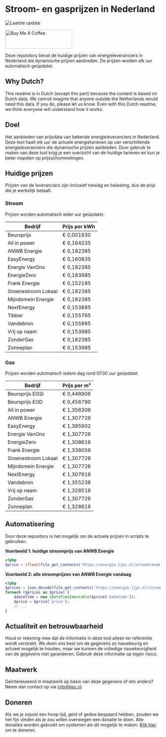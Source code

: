 # Stroom- en gasprijzen in Nederland

![Laatste update](https://img.shields.io/badge/laatste%20update-2024--11--25%2006%3A00%20CET-brightgreen)

<a href="https://www.buymeacoffee.com/Lars-" target="_blank"><img src="https://cdn.buymeacoffee.com/buttons/v2/default-orange.png" alt="Buy Me A Coffee" height="60" style="height: 60px !important;width: 217px !important;" ></a>

Deze repository bevat de huidige prijzen van energieleveranciers in Nederland die dynamische prijzen aanbieden. De prijzen worden elk uur automatisch geüpdatet.

## Why Dutch?

This readme is in Dutch (except this part) because the content is based on Dutch data. We cannot imagine that anyone outside the Netherlands would need this data. If you do, please let us know. Even with this Dutch readme, we think
everyone will understand how it works.

## Doel

Het aanbieden van prijsdata van bekende energieleveranciers in Nederland. Deze tool haalt elk uur de actuele energietarieven op van verschillende energieleveranciers die dynamische prijzen aanbieden. Door gebruik te maken van deze tool
krijg je een overzicht van de huidige tarieven en kun je beter inspelen op prijsschommelingen.

## Huidige prijzen

Prijzen van de leveranciers zijn inclusief toeslag en belasting, dus de prijs die je werkelijk betaalt.

### Stroom

Prijzen worden automatisch ieder uur geüpdatet.

 Bedrijf | Prijs per kWh 
---------|---------------
Beursprijs | € 0,001930
All in power | € 0,164235
ANWB Energie | € 0,182385
EasyEnergy | € 0,160835
Energie VanOns | € 0,182385
EnergieZero | € 0,183985
Frank Energie | € 0,152185
Groenestroom Lokaal | € 0,182385
Mijndomein Energie | € 0,182385
NextEnergy | € 0,153885
Tibber | € 0,155765
Vandebron | € 0,155865
Vrij op naam | € 0,153985
ZonderGas | € 0,182385
Zonneplan | € 0,153985


### Gas

Prijzen worden automatisch iedere dag rond 07.00 uur geüpdatet.

 Bedrijf | Prijs per m³ 
---------|--------------
Beursprijs EGSI | € 0,448906
Beursprijs EOD | € 0,456790
All in power | € 1,356306
ANWB Energie | € 1,307726
EasyEnergy | € 1,395902
Energie VanOns | € 1,307726
EnergieZero | € 1,308616
Frank Energie | € 1,338056
Groenestroom Lokaal | € 1,307726
Mijndomein Energie | € 1,307726
NextEnergy | € 1,307616
Vandebron | € 1,355236
Vrij op naam | € 1,328516
ZonderGas | € 1,307726
Zonneplan | € 1,328616


## Automatisering

Door deze repository is het mogelijk om de actuele prijzen in scripts te gebruiken.

**Voorbeeld 1: huidige stroomprijs van ANWB Energie**

```php
<?php
$price = (float)file_get_contents('https://energie.ljpc.nl/stroom/anwb-energie-nu.txt');

```

**Voorbeeld 2: alle stroomprijzen van ANWB Energie vandaag**

```php
<?php
$prices = json_decode(file_get_contents('https://energie.ljpc.nl/stroom/all-in-power-vandaag.json'),true);
foreach ($prices as $price) {
    $dateTime = new \DateTimeImmutable($price['datetime']);
    $price = $price['price'];
    // ...
}
```

## Actualiteit en betrouwbaarheid

Houd er rekening mee dat de informatie in deze tool alleen ter referentie wordt verstrekt. We doen ons best om de gegevens zo nauwkeurig en actueel mogelijk te houden, maar we kunnen de volledige nauwkeurigheid van de gegevens niet
garanderen. Gebruik deze informatie op eigen risico.

## Maatwerk

Geïnteresseerd in maatwerk op basis van deze gegevens of iets anders? Neem dan contact op
via [info@ljpc.nl](mailto:info@ljpc.nl?subject=Energie%20prijzen).

## Doneren

Als we je zojuist een hoop tijd, geld of gedoe bespaard hebben, zouden we het fijn vinden als je zou willen overwegen een
donatie te doen. Alle donaties worden gebruikt om systemen als dit mogelijk te
maken. [Klik hier](https://www.buymeacoffee.com/Lars-) om te doneren.
